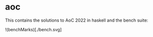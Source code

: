 # aoc

This contains the solutions to AoC 2022 in haskell and the bench suite:

!(benchMarks)[./bench.svg]
